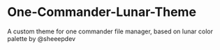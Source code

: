 # One-Commander-Lunar-Theme
A custom theme for one commander file manager, based on lunar color palette by @sheeepdev
